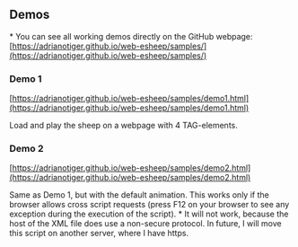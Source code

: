 ## Demos

\* You can see all working demos directly on the GitHub webpage:
[https://adrianotiger.github.io/web-esheep/samples/](https://adrianotiger.github.io/web-esheep/samples/)

### Demo 1
[https://adrianotiger.github.io/web-esheep/samples/demo1.html](https://adrianotiger.github.io/web-esheep/samples/demo1.html)

Load and play the sheep on a webpage with 4 TAG-elements.

### Demo 2
[https://adrianotiger.github.io/web-esheep/samples/demo2.html](https://adrianotiger.github.io/web-esheep/samples/demo2.html)

Same as Demo 1, but with the default animation. This works only if the browser allows cross script requests (press F12 on your browser to see any exception during the execution of the script).
\* It will not work, because the host of the XML file does use a non-secure protocol. In future, I will move this script on another server, where I have https.
